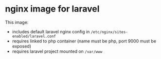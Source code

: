 # nginx image for laravel

This image:

 - includes default laravel nginx config in `/etc/nginx/sites-enabled/laravel.conf`
 - requires linked to php container (name must be php, port 9000 must be exposed)
 - requires laravel project mounted on `/var/www`
